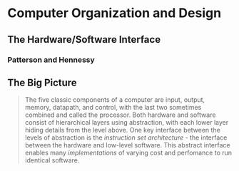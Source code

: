 # Computer Organization and Design
## The Hardware/Software Interface
### Patterson and Hennessy

## The Big Picture
> The five classic components of a computer are input, output, memory, datapath, and control, with the last two sometimes combined and called the processor.
> Both hardware and software consist of hierarchical layers using abstraction, with each lower layer hiding details from the level above. One key interface between the levels of abstraction is the *instruction set architecture* - the interface between the hardware and low-level software. This abstract interface enables many *implementations* of varying cost and perfomance to run identical software.